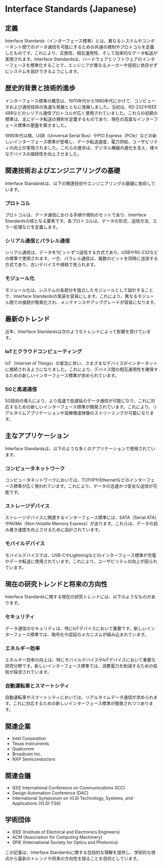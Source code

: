# Interface Standards (Japanese)

## 定義

Interface Standards（インターフェース標準）とは、異なるシステムやコンポーネント間でのデータ通信を可能にするための共通の規則やプロトコルを定義したものです。これにより、互換性、相互運用性、そして効率的なデータ転送が実現されます。Interface Standardsは、ハードウェアとソフトウェアのインターフェースを標準化することで、エンジニアが異なるメーカーや技術に依存せずにシステムを設計できるようにします。

## 歴史的背景と技術的進歩

インターフェース標準の概念は、1970年代から1980年代にかけて、コンピュータおよび通信技術の急速な発展とともに発展しました。当初は、RS-232やIEEE 488などのシリアル通信プロトコルが広く使用されていました。これらの初期の標準は、主にデータ転送の規則を定義するものであり、現在の高度なインターフェース標準の基盤を築きました。

1990年代以降、USB（Universal Serial Bus）やPCI Express（PCIe）などの新しいインターフェース標準が登場し、データ転送速度、電力供給、ユーザビリティの向上が実現されました。これらの進歩は、デジタル機器の進化を支え、様々なデバイスの接続性を向上させました。

## 関連技術およびエンジニアリングの基礎

Interface Standardsは、以下の関連技術やエンジニアリングの基礎に依存しています。

### プロトコル

プロトコルは、データ通信における手順や規則のセットであり、Interface Standardsの核となる要素です。各プロトコルは、データの形式、送信方法、エラー処理などを定義します。

### シリアル通信とパラレル通信

シリアル通信は、データを1ビットずつ送信する方式であり、USBやRS-232などの標準で使用されます。一方、パラレル通信は、複数のビットを同時に送信する方式であり、古いデバイスや規格で見られます。

### モジュール化

モジュール化は、システムの各部分を独立したモジュールとして設計することで、Interface Standardsの実装を容易にします。これにより、異なるモジュール間での接続が簡素化され、メンテナンスやアップグレードが容易になります。

## 最新のトレンド

近年、Interface Standardsは次のようなトレンドによって影響を受けています。

### IoTとクラウドコンピューティング

IoT（Internet of Things）の普及に伴い、さまざまなデバイスがインターネットに接続されるようになりました。これにより、デバイス間の相互運用性を確保するための新しいインターフェース標準が求められています。

### 5Gと高速通信

5G技術の導入により、より高速で低遅延のデータ通信が可能になり、これに対応するための新しいインターフェース標準が開発されています。これにより、リアルタイムアプリケーションや高解像度映像のストリーミングが可能になります。

## 主なアプリケーション

Interface Standardsは、以下のような多くのアプリケーションで使用されています。

### コンピュータネットワーク

コンピュータネットワークにおいては、TCP/IPやEthernetなどのインターフェース標準が広く使われています。これにより、データの迅速かつ安全な送信が可能です。

### ストレージデバイス

ストレージデバイスに関連するインターフェース標準には、SATA（Serial ATA）やNVMe（Non-Volatile Memory Express）があります。これらは、データの読み書き速度を向上させるために設計されています。

### モバイルデバイス

モバイルデバイスでは、USB-CやLightningなどのインターフェース標準が充電やデータ転送に使用されています。これにより、ユーザビリティの向上が図られています。

## 現在の研究トレンドと将来の方向性

Interface Standardsに関する現在の研究トレンドには、以下のようなものがあります。

### セキュリティ

データ通信のセキュリティは、特にIoTデバイスにおいて重要です。新しいインターフェース標準では、暗号化や認証のメカニズムが組み込まれています。

### エネルギー効率

エネルギー効率の向上は、特にモバイルデバイスやIoTデバイスにおいて重要な研究分野です。新しいインターフェース標準では、消費電力を削減するための技術が探求されています。

### 自動運転車とスマートシティ

自動運転車やスマートシティにおいては、リアルタイムデータ通信が求められます。これに対応するための新しいインターフェース標準が開発されつつあります。

## 関連企業

- Intel Corporation
- Texas Instruments
- Qualcomm
- Broadcom Inc.
- NXP Semiconductors

## 関連会議

- IEEE International Conference on Communications (ICC)
- Design Automation Conference (DAC)
- International Symposium on VLSI Technology, Systems, and Applications (VLSI-TSA)

## 学術団体

- IEEE (Institute of Electrical and Electronics Engineers)
- ACM (Association for Computing Machinery)
- SPIE (International Society for Optics and Photonics) 

この記事は、Interface Standardsに関する包括的な理解を提供し、学術的な視点から最新のトレンドや将来の方向性を探ることを目的としています。